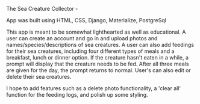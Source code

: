 The Sea Creature Collector -

App was built using HTML, CSS, Django, Materialize, PostgreSql

This app is meant to be somewhat lighthearted as well as educational. A user can create an account and go in and upload photos and names/species/descriptions of sea creatures. A user can also add feedings for their sea creatures, including four different types of meals and a breakfast, lunch or dinner option. If the creature hasn't eaten in a while, a prompt will display that the creature needs to be fed. After all three meals are given for the day, the prompt returns to normal. User's can also edit or delete their sea creatures.

I hope to add features such as a delete photo functionality, a 'clear all' function for the feeding logs, and polish up some styling.
